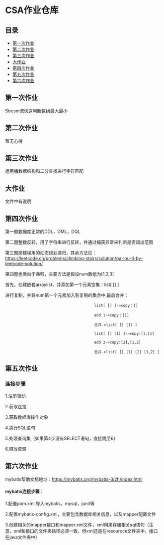 # CSA作业仓库
## 目录
 * [第一次作业](#第一次作业)
 * [第二次作业](#第二次作业)
 * [第三次作业](#第三次作业)
 * [大作业](#大作业)
 * [第四次作业](#第四次作业)
 * [第五次作业](#第五次作业)
 * [第六次作业](#第六次作业)

## 第一次作业
Stresm流快速判断数组最大最小

## 第二次作业
暂无心得

## 第三次作业
运用桶数据结构和二分查找进行字符匹配

## 大作业
文件中有说明

## 第四次作业
第一题数据库正常的DDL，DML，DQL

第二题整数反转，用了字符串进行反转，并通过捕获异常来判断是否超出范围

第三题爬楼梯用的动态规划递归，其余方法见：https://leetcode.cn/problems/climbing-stairs/solution/pa-lou-ti-by-leetcode-solution/

第四题也类似于递归，主要方法是假设num数组为[1,2,3]

首先，创建嵌套arraylist，并添加第一个元素空集：list[ [] ]

进行复制，并将num第一个元素加入到复制的集合中,最后合并：

                                            list[ [] ]->copy：[]

                                            add 1->copy：[1]

                                            合并->list[ [] [1] ]

                                            list[ [] [1] ]->copy:[],[1]

                                            add 2->copy:[2],[1,2]

                                            合并->list[ [] [1] [2] [1,2] ]


## 第五次作业
### 连接步骤

1.注册驱动

2.获取连接

3.获取数据库操作对象

4.执行SQL语句

5.处理查询集（如果第4步没有SELECT语句，直接跳至6）

6.释放资源


## 第六次作业
mybatis帮助文档地址：https://mybatis.org/mybatis-3/zh/index.html
#### mybatis连接步骤：
1.配置pom.xml,导入mybatis，mysql，junit等

2.配置mybatis-config.xml，主要包含数据库相关信息，以及mapper配置文件

3.创建相关的mapper接口和mapper.xml文件，xml用来存储相关sql语句（注意，xml和接口的文件夹路径必须一致，但xml还是在resourcce文件夹中，接口在java文件夹中）
